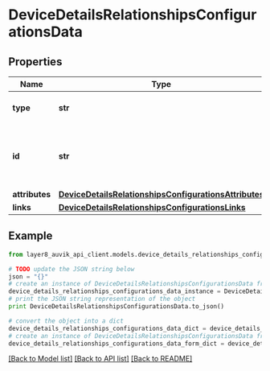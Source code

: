 # DeviceDetailsRelationshipsConfigurationsData


## Properties
Name | Type | Description | Notes
------------ | ------------- | ------------- | -------------
**type** | **str** | The type of object in the API | [optional] 
**id** | **str** | The unique identifier for the device associated to the configuration | [optional] 
**attributes** | [**DeviceDetailsRelationshipsConfigurationsAttributes**](DeviceDetailsRelationshipsConfigurationsAttributes.md) |  | [optional] 
**links** | [**DeviceDetailsRelationshipsConfigurationsLinks**](DeviceDetailsRelationshipsConfigurationsLinks.md) |  | [optional] 

## Example

```python
from layer8_auvik_api_client.models.device_details_relationships_configurations_data import DeviceDetailsRelationshipsConfigurationsData

# TODO update the JSON string below
json = "{}"
# create an instance of DeviceDetailsRelationshipsConfigurationsData from a JSON string
device_details_relationships_configurations_data_instance = DeviceDetailsRelationshipsConfigurationsData.from_json(json)
# print the JSON string representation of the object
print DeviceDetailsRelationshipsConfigurationsData.to_json()

# convert the object into a dict
device_details_relationships_configurations_data_dict = device_details_relationships_configurations_data_instance.to_dict()
# create an instance of DeviceDetailsRelationshipsConfigurationsData from a dict
device_details_relationships_configurations_data_form_dict = device_details_relationships_configurations_data.from_dict(device_details_relationships_configurations_data_dict)
```
[[Back to Model list]](../README.md#documentation-for-models) [[Back to API list]](../README.md#documentation-for-api-endpoints) [[Back to README]](../README.md)


